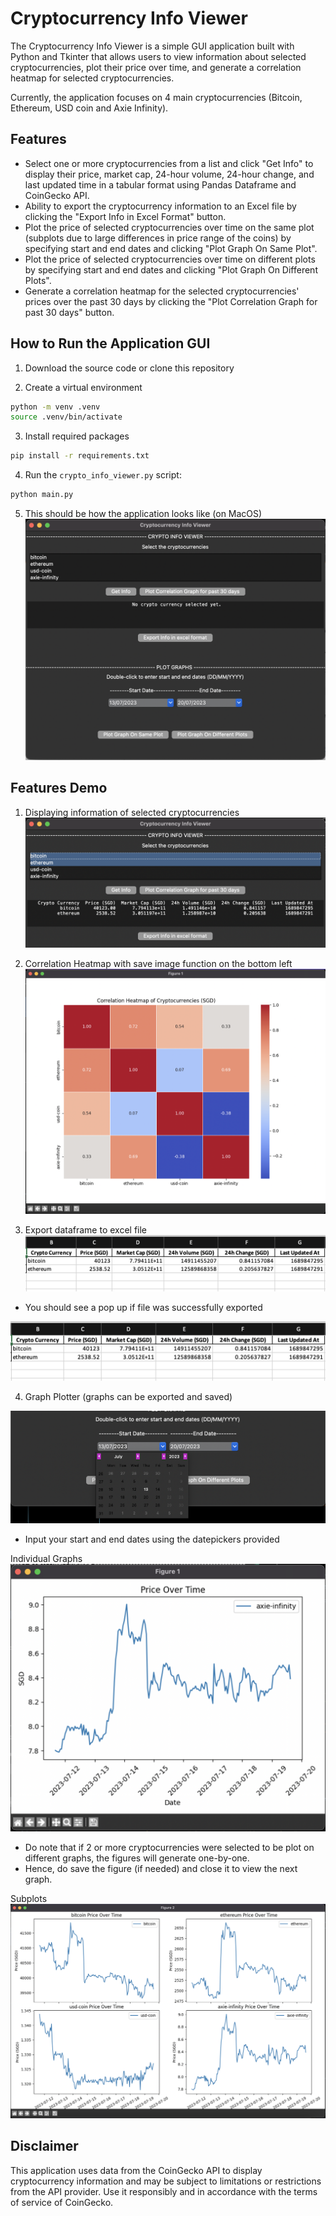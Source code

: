 # Cryptocurrency Info Viewer

The Cryptocurrency Info Viewer is a simple GUI application built with Python and Tkinter that allows users to view information about selected cryptocurrencies, plot their price over time, and generate a correlation heatmap for selected cryptocurrencies.

Currently, the application focuses on 4 main cryptocurrencies (Bitcoin, Ethereum, USD coin and Axie Infinity).

## Features

- Select one or more cryptocurrencies from a list and click "Get Info" to display their price, market cap, 24-hour volume, 24-hour change, and last updated time in a tabular format using Pandas Dataframe and CoinGecko API.
- Ability to export the cryptocurrency information to an Excel file by clicking the "Export Info in Excel Format" button.
- Plot the price of selected cryptocurrencies over time on the same plot (subplots due to large differences in price range of the coins) by specifying start and end dates and clicking "Plot Graph On Same Plot".
- Plot the price of selected cryptocurrencies over time on different plots by specifying start and end dates and clicking "Plot Graph On Different Plots".
- Generate a correlation heatmap for the selected cryptocurrencies' prices over the past 30 days by clicking the "Plot Correlation Graph for past 30 days" button.

## How to Run the Application GUI

1. Download the source code or clone this repository

2. Create a virtual environment

```bash
python -m venv .venv
source .venv/bin/activate
```

3. Install required packages

```bash
pip install -r requirements.txt
```

4. Run the `crypto_info_viewer.py` script:

```bash
python main.py
```

5. This should be how the application looks like (on MacOS)
![How the application looks like](images/GUI.png )

## Features Demo

1. Displaying information of selected cryptocurrencies
![Info Viewer](images/info.png)

2. Correlation Heatmap with save image function on the bottom left
![Correlation Heatmap](images/corr_graph.png)

3. Export dataframe to excel file
![Export to excel](images/excel_file_eg.png)
* You should see a pop up if file was successfully exported

![Export to excel](images/excel_file_eg.png)

4. Graph Plotter (graphs can be exported and saved)

![Date entry](images/date_entry.png)
* Input your start and end dates using the datepickers provided

Individual Graphs
![Individual graph](images/individual_graph.png)
* Do note that if 2 or more cryptocurrencies were selected to be plot on different graphs, the figures will generate one-by-one.
* Hence, do save the figure (if needed) and close it to view the next graph.

Subplots 
![Subplots](images/subplots.png)

## Disclaimer
This application uses data from the CoinGecko API to display cryptocurrency information and may be subject to limitations or restrictions from the API provider. Use it responsibly and in accordance with the terms of service of CoinGecko.